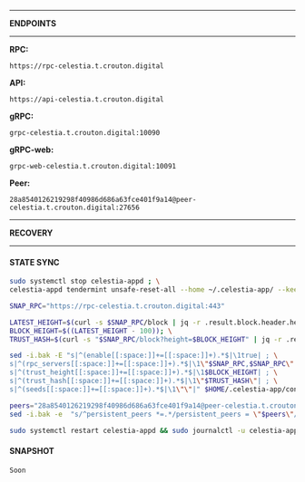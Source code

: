 ___
**ENDPOINTS**
___
**RPC:**
```https
https://rpc-celestia.t.crouton.digital
```
**API:**
```https
https://api-celestia.t.crouton.digital
```
**gRPC:**
```
grpc-celestia.t.crouton.digital:10090
```
**gRPC-web:**
```
grpc-web-celestia.t.crouton.digital:10091
```

**Peer:**
```
28a8540126219298f40986d686a63fce401f9a14@peer-celestia.t.crouton.digital:27656
```
___
**RECOVERY**
___

#### STATE SYNC

```bash
sudo systemctl stop celestia-appd ; \
celestia-appd tendermint unsafe-reset-all --home ~/.celestia-app/ --keep-addr-book
```
```bash
SNAP_RPC="https://rpc-celestia.t.crouton.digital:443"
```
```bash
LATEST_HEIGHT=$(curl -s $SNAP_RPC/block | jq -r .result.block.header.height); \
BLOCK_HEIGHT=$((LATEST_HEIGHT - 100)); \
TRUST_HASH=$(curl -s "$SNAP_RPC/block?height=$BLOCK_HEIGHT" | jq -r .result.block_id.hash)
```
```bash
sed -i.bak -E "s|^(enable[[:space:]]+=[[:space:]]+).*$|\1true| ; \
s|^(rpc_servers[[:space:]]+=[[:space:]]+).*$|\1\"$SNAP_RPC,$SNAP_RPC\"| ; \
s|^(trust_height[[:space:]]+=[[:space:]]+).*$|\1$BLOCK_HEIGHT| ; \
s|^(trust_hash[[:space:]]+=[[:space:]]+).*$|\1\"$TRUST_HASH\"| ; \
s|^(seeds[[:space:]]+=[[:space:]]+).*$|\1\"\"|" $HOME/.celestia-app/config/config.toml
```
```bash
peers="28a8540126219298f40986d686a63fce401f9a14@peer-celestia.t.crouton.digital:27656"
sed -i.bak -e  "s/^persistent_peers *=.*/persistent_peers = \"$peers\"/" $HOME/.celestia-app/config/config.toml
```
```bash
sudo systemctl restart celestia-appd && sudo journalctl -u celestia-appd -f -o cat
```
#### SNAPSHOT
```
Soon
```
